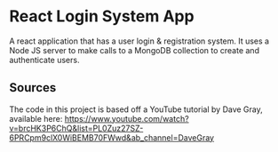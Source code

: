 # React Login System App
A react application that has a user login & registration system. It uses a Node JS server to make calls to a MongoDB collection to create and authenticate users.

## Sources
The code in this project is based off a YouTube tutorial by Dave Gray, available here: https://www.youtube.com/watch?v=brcHK3P6ChQ&list=PL0Zuz27SZ-6PRCpm9clX0WiBEMB70FWwd&ab_channel=DaveGray